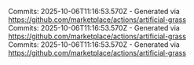 Commits: 2025-10-06T11:16:53.570Z - Generated via https://github.com/marketplace/actions/artificial-grass
<br>
Commits: 2025-10-06T11:16:53.570Z - Generated via https://github.com/marketplace/actions/artificial-grass
<br>
Commits: 2025-10-06T11:16:53.570Z - Generated via https://github.com/marketplace/actions/artificial-grass
<br>
